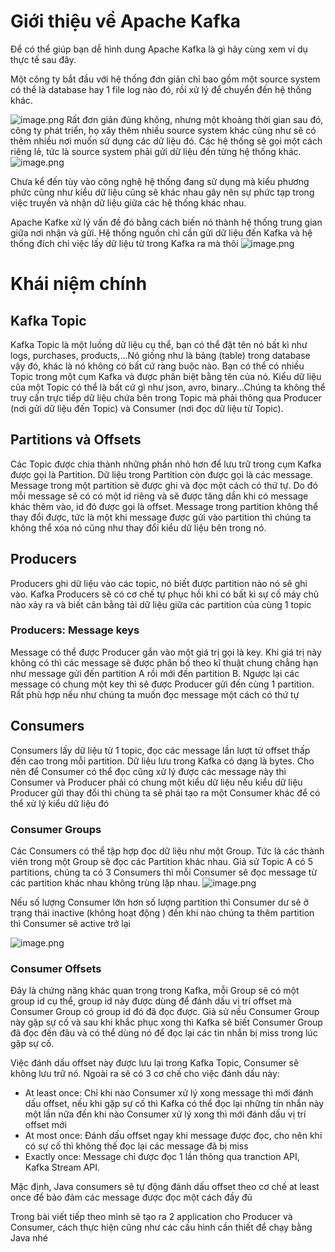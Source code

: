# Giới thiệu về Apache Kafka
Để có thể giúp bạn dễ hình dung Apache Kafka là gì hãy cùng xem ví dụ thực tế sau đây.

Một công ty bắt đầu với hệ thống đơn giản chỉ bao gồm một source system có thể là database hay 1 file log nào đó, rồi xử lý để chuyển đến hệ thống khác.

![image.png](https://images.viblo.asia/d2f45f1b-048b-423c-90c9-fba88d88bb6b.png)
 Rất đơn giản đúng không, nhưng một khoảng thời gian sau đó, công ty phát triển, họ xây thêm nhiều source system khác cũng như sẽ có thêm nhiều nơi muốn sử dụng các dữ liệu đó. Các hệ thống sẽ gọi một cách riêng lẻ, tức là source system phải gửi dữ liệu đến từng hệ thống khác.
![image.png](https://images.viblo.asia/b9361ad3-66f2-48f0-82c5-044239a5ecb5.png)

Chưa kể đến tùy vào công nghệ hệ thống đang sử dụng mà kiểu phương phức cũng như kiểu dữ liệu cũng sẽ khác nhau gây nên sự phức tạp trong việc truyền và nhận dữ liệu giữa các hệ thống khác nhau.

Apache Kafke xử lý vấn đề đó bằng cách biến nó thành hệ thống trung gian giữa nơi nhận và gửi. Hệ thống nguồn chỉ cần gửi dữ liệu đến Kafka và hệ thống đích chỉ việc lấy dữ liệu từ trong Kafka ra mà thôi
![image.png](https://images.viblo.asia/8e35cc60-6c90-4293-b56c-4d9004ed0480.png)

# Khái niệm chính
## Kafka Topic
Kafka Topic là một luồng dữ liệu cụ thể, bạn có thể đặt tên nó bất kì như logs, purchases, products,...Nó giống như là bảng (table) trong database vậy đó, khác là nó không có bất cứ ràng buộc nào. Bạn có thể có nhiều Topic trong một cụm Kafka và được phân biệt bằng tên của nó. Kiểu dữ liệu của một Topic có thể là bất cứ gì như json, avro, binary...Chúng ta không thể truy cấn trực tiếp dữ liệu chứa bên trong Topic mà phải thông qua Producer (nơi gửi dữ liệu đến Topic) và Consumer (nơi đọc dữ liệu từ Topic).

## Partitions và Offsets
Các Topic được chia thành những phần nhỏ hơn để lưu trữ trong cụm Kafka được gọi là Partition. Dữ liệu trong Partition còn được gọi là các message. Message trong một partition sẽ được ghi và đọc một cách có thứ tự. Do đó mỗi message sẽ có có một id riêng và sẽ được tăng dần khi có message khác thêm vào, id đó được gọi là offset. Message trong partition không thể thay đổi được, tức là một khi message được gửi vào partition thì chúng ta không thể xóa nó cũng như thay đổi kiểu dữ liệu bên trong nó.

## Producers
Producers ghi dữ liệu vào các topic, nó biết được partition nào nó sẽ ghi vào. Kafka Producers sẽ có cơ chế tự phục hồi khi có bất kì sự cố máy chủ nào xảy ra và biết cân bằng tải dữ liệu giữa các partition của cùng 1 topic
### Producers: Message keys

Message có thể được Producer gắn vào một giá trị gọi là key. Khi giá trị này không có thì các message sẽ được phân bố theo kĩ thuật chung chẳng hạn như message gửi đến partition A rồi mới đến partition B. Ngược lại các message có chung một key thì sẽ được Producer gửi đến cùng 1 partition. Rất phù hợp nếu như chúng ta muốn đọc message một cách có thứ tự

## Consumers
Consumers lấy dữ liệu từ 1 topic, đọc các message lần lượt từ offset thấp đến cao trong mỗi partition. Dữ liệu lưu trong Kafka có dạng là bytes. Cho nên để Consumer có thể đọc cũng xử lý được các message này thì Consumer và Producer phải có chung một kiểu dữ liệu nếu kiểu dữ liệu Producer gửi thay đổi thì chúng ta sẽ phải tạo ra một Consumer khác để có thể xử lý kiểu dữ liệu đó
### Consumer Groups

Các Consumers có thể tập hợp đọc dữ liệu như một Group. Tức là các thành viên trong một Group sẽ đọc các Partition khác nhau. Giả sử Topic A có 5 partitions, chúng ta có 3 Consumers thì mỗi Consumer sẽ đọc message từ các partition khác nhau không trùng lặp nhau.
![image.png](https://images.viblo.asia/235b50af-8b67-45e5-9ef9-902a018e161c.png)

Nếu số lượng Consumer lớn hơn số lượng partition thì Consumer dư sẽ ở trạng thái inactive (không hoạt động ) đến khi nào chúng ta thêm partition thì Consumer sẽ active trở lại

![image.png](https://images.viblo.asia/8e01c178-d6b8-4f18-b477-c8bd23dbdd0c.png)

### Consumer Offsets
Đây là chứng năng khác quan trọng trong Kafka, mỗi Group sẽ có một group id cụ thể, group id này được dùng để đánh dấu vị trí offset mà Consumer Group có group id đó đã đọc được. Giả sử nếu Consumer Group này gặp sự cố và sau khi khắc phục xong thì Kafka sẽ biết Consumer Group đã đọc đến đâu và có thể dùng nó để đọc lại các tin nhắn bị miss trong lúc gặp sự cố.

Việc đánh dấu offset này được lưu lại trong Kafka Topic, Consumer sẽ không lưu trữ nó. Ngoài ra sẽ có 3 cơ chế cho việc đánh dấu này:
*  At least once: Chỉ khi nào Consumer xử lý xong message thì mới đánh dấu offset, nếu khi gặp sự cố thì Kafka có thể đọc lại những tin nhắn này một lần nữa đến khi nào Consumer xử lý xong thì mới đánh dấu vị trí offset mới
*  At most once: Đánh dấu offset ngay khi message được đọc, cho nên khi có sự cố thì không thế đọc lại các message đã bị miss
* Exactly once: Message chỉ được đọc 1 lần thông qua tranction API, Kafka Stream API.

Mặc định, Java consumers sẽ tự động đánh dấu offset theo cơ chế at least once để bảo đảm các message được đọc một cách đầy đủ

Trong bài viết tiếp theo mình sẽ tạo ra 2 application cho Producer và Consumer, cách thực hiện cũng như các cấu hình cần thiết để chạy bằng Java nhé